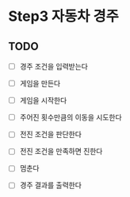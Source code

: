 # Step3 자동차 경주 

## TODO  
- [ ] 경주 조건을 입력받는다
- [ ] 게임을 만든다 
- [ ] 게임을 시작한다
- [ ] 주어진 횟수만큼의 이동을 시도한다
- [ ] 전진 조건을 판단한다
- [ ] 전진 조건을 만족하면 진한다 
- [ ] 멈춘다
- [ ] 경주 결과를 출력한다

